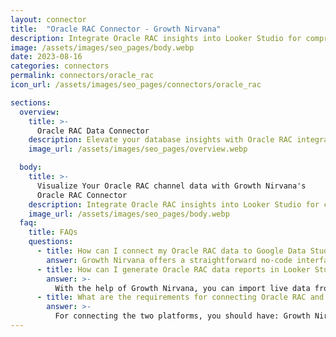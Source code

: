 ```yaml
---
layout: connector
title:  "Oracle RAC Connector - Growth Nirvana"
description: Integrate Oracle RAC insights into Looker Studio for comprehensive database analytics that guide your data management strategies.
image: /assets/images/seo_pages/body.webp
date: 2023-08-16
categories: connectors
permalink: connectors/oracle_rac
icon_url: /assets/images/seo_pages/connectors/oracle_rac

sections:
  overview:
    title: >-
      Oracle RAC Data Connector
    description: Elevate your database insights with Oracle RAC integration. Seamlessly merge Oracle RAC database data with Looker Studio's analytical capabilities, unlocking insights that drive database performance strategies, data optimization, and operational excellence.
    image_url: /assets/images/seo_pages/overview.webp

  body:
    title: >-
      Visualize Your Oracle RAC channel data with Growth Nirvana's
      Oracle RAC Connector
    description: Integrate Oracle RAC insights into Looker Studio for comprehensive database analytics that guide your data management strategies.
    image_url: /assets/images/seo_pages/body.webp
  faq:
    title: FAQs
    questions:
      - title: How can I connect my Oracle RAC data to Google Data Studio/Looker Studio?
        answer: Growth Nirvana offers a straightforward no-code interface to connect to Oracle RAC data sources.
      - title: How can I generate Oracle RAC data reports in Looker Studio?
        answer: >-
          With the help of Growth Nirvana, you can import live data from Oracle RAC into Looker Studio. These data can be viewed in charts, tables, and dashboards to generate branded reports that can be shared instantly.
      - title: What are the requirements for connecting Oracle RAC and Looker Studio?
        answer: >-
          For connecting the two platforms, you should have: Growth Nirvana Account and Oracle RAC Ads Account
---
```


